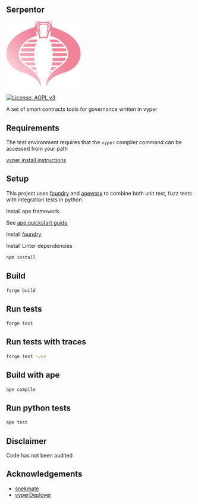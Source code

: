 ## Serpentor

<img src="cobra.png" width="200">

[![License: AGPL v3](https://img.shields.io/badge/License-AGPL%20v3-blue.svg)](https://www.gnu.org/licenses/agpl-3.0)

A set of smart contracts tools for governance written in vyper

## Requirements

The test environment requires that the `vyper` compiler command can be accessed from your path

[vyper install instructions](https://vyper.readthedocs.io/en/stable/installing-vyper.html)

## Setup

This project uses [foundry](https://github.com/foundry-rs/foundry) and [apeworx](https://github.com/ApeWorX/ape) to combine both unit test, fuzz tests with integration tests in python.

Install ape framework.

See [ape quickstart guide](https://docs.apeworx.io/ape/stable/userguides/quickstart.html)

Install [foundry](https://github.com/foundry-rs/foundry)

Install Linter dependencies

```bash
npm install
```

## Build

```bash
forge build
```

## Run tests

```bash
forge test
```

## Run tests with traces

```bash
forge test -vvv
```

## Build with ape

```bash
ape compile
```

## Run python tests

```bash
ape test
```

## Disclaimer

Code has not been audited

## Acknowledgements

- [snekmate](https://github.com/pcaversaccio/snekmate)
- [vyperDeployer](https://github.com/0xKitsune/Foundry-Vyper/blob/main/lib/utils/VyperDeployer.sol)
